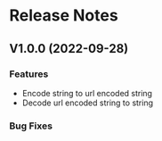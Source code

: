 # Release Notes

## V1.0.0 (2022-09-28)

### Features
+ Encode string to url encoded string
+ Decode url encoded string to string

### Bug Fixes
